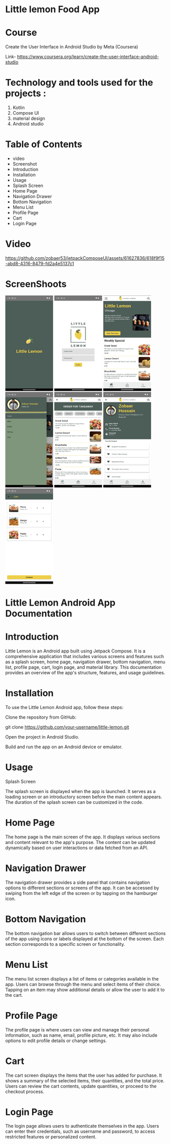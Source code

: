 # Little lemon Food App

# Course
Create the User Interface in Android Studio
by Meta (Coursera)

Link- https://www.coursera.org/learn/create-the-user-interface-android-studio

# Technology and tools used for the projects :
1. Kotlin
2. Compose UI
3. material design
4. Android studio

# Table of Contents

- video
- Screenshot
- Introduction
- Installation
- Usage
- Splash Screen
- Home Page
- Navigation Drawer
- Bottom Navigation
- Menu List
- Profile Page
- Cart
- Login Page


# Video
https://github.com/zobaer53/jetpackComposeUI/assets/61627836/618f9f15-abd8-4316-8479-fd2a4e5137c1


# ScreenShoots
<p float="left">
 <img src="https://github.com/zobaer53/jetpackComposeUI/blob/master/FinalProject/assets/Screenshot_20230616-191231.png" alt="Girl in a jacket" width="150" height="300">
  <img src="https://github.com/zobaer53/jetpackComposeUI/blob/master/FinalProject/assets/Screenshot_20230616-191247.png" alt="Girl in a jacket" width="150" height="300">
   <img src="https://github.com/zobaer53/jetpackComposeUI/blob/master/FinalProject/assets/Screenshot_20230616-190251.png" alt="Girl in a jacket" width="150" height="300">
    <img src="https://github.com/zobaer53/jetpackComposeUI/blob/master/FinalProject/assets/Screenshot_20230616-191256.png" alt="Girl in a jacket" width="150" height="300">
     <img src="https://github.com/zobaer53/jetpackComposeUI/blob/master/FinalProject/assets/Screenshot_20230616-191327.png" alt="Girl in a jacket" width="150" height="300">
      <img src="https://github.com/zobaer53/jetpackComposeUI/blob/master/FinalProject/assets/Screenshot_20230616-191331.png" alt="Girl in a jacket" width="150" height="300">
       <img src="https://github.com/zobaer53/jetpackComposeUI/blob/master/FinalProject/assets/Screenshot_20230616-191337.png" alt="Girl in a jacket" width="150" height="300">
</p>

# Little Lemon Android App Documentation

# Introduction

Little Lemon is an Android app built using Jetpack Compose. It is a comprehensive application that includes various screens and features such as a splash screen, home page, navigation drawer, bottom navigation, menu list, profile page, cart, login page, and material library. This documentation provides an overview of the app's structure, features, and usage guidelines.




# Installation 
To use the Little Lemon Android app, follow these steps:

Clone the repository from GitHub:

git clone https://github.com/your-username/little-lemon.git

Open the project in Android Studio.

Build and run the app on an Android device or emulator.

# Usage
Splash Screen

The splash screen is displayed when the app is launched. It serves as a loading screen or an introductory screen before the main content appears. The duration of the splash screen can be customized in the code.

# Home Page
The home page is the main screen of the app. It displays various sections and content relevant to the app's purpose. The content can be updated dynamically based on user interactions or data fetched from an API.

# Navigation Drawer
The navigation drawer provides a side panel that contains navigation options to different sections or screens of the app. It can be accessed by swiping from the left edge of the screen or by tapping on the hamburger icon.

# Bottom Navigation
The bottom navigation bar allows users to switch between different sections of the app using icons or labels displayed at the bottom of the screen. Each section corresponds to a specific screen or functionality.

# Menu List
The menu list screen displays a list of items or categories available in the app. Users can browse through the menu and select items of their choice. Tapping on an item may show additional details or allow the user to add it to the cart.

# Profile Page
The profile page is where users can view and manage their personal information, such as name, email, profile picture, etc. It may also include options to edit profile details or change settings.

# Cart 
The cart screen displays the items that the user has added for purchase. It shows a summary of the selected items, their quantities, and the total price. Users can review the cart contents, update quantities, or proceed to the checkout process.

# Login Page 
The login page allows users to authenticate themselves in the app. Users can enter their credentials, such as username and password, to access restricted features or personalized content.





